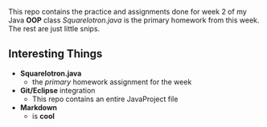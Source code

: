 This repo contains the practice and assignments done for week 2 of my Java __OOP__ class
*Squarelotron.java* is the primary homework from this week. The rest are just little snips.
## Interesting Things

* **Squarelotron.java** 
  * the *primary* homework assignment for the week
* **Git/Eclipse** integration
  * This repo contains an entire JavaProject file 
* **Markdown**
  * is **cool**
